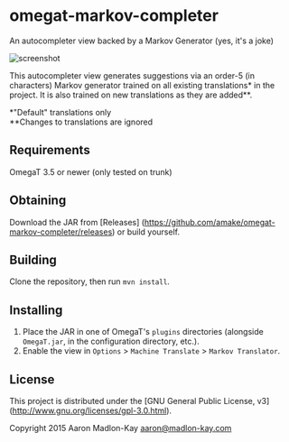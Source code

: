 # omegat-markov-completer
An autocompleter view backed by a Markov Generator (yes, it's a joke)

![screenshot](https://amake.github.io/omegat-markov-completer/screenshot.png)

This autocompleter view generates suggestions via an order-5 (in characters)
Markov generator trained on all existing translations* in the project. It is
also trained on new translations as they are added**.

\*"Default" translations only  
\*\*Changes to translations are ignored

## Requirements
OmegaT 3.5 or newer (only tested on trunk)

## Obtaining
Download the JAR from [Releases]
(https://github.com/amake/omegat-markov-completer/releases) or build yourself.

## Building
Clone the repository, then run `mvn install`.

## Installing
1. Place the JAR in one of OmegaT's `plugins` directories (alongside
`OmegaT.jar`, in the configuration directory, etc.).
2. Enable the view in `Options` > `Machine Translate` > `Markov Translator`.

## License
This project is distributed under the [GNU General Public License, v3]
(http://www.gnu.org/licenses/gpl-3.0.html).


Copyright 2015 Aaron Madlon-Kay <aaron@madlon-kay.com>
